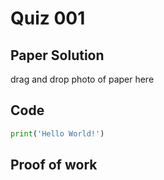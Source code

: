 # Quiz 001


## Paper Solution
drag and drop photo of paper here

## Code
```.py
print('Hello World!')
```


## Proof of work
